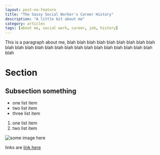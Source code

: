 ```yaml
---
layout: post-no-feature
title: "The Sassy Social Worker's Career History"
description: "A little bit about me"
category: articles
tags: [about me, social work, career, job, history]
---
```


This is a paragraph about me, blah blah blah blah blah blah blah blah blah blah
blah blah blah blah blah blah blah blah blah blah blah blah blah blah blah

# Section

## Subsection something

- one list item
- two list item
- three list item

1. one list item
2. two list item

![some image here](http://something_here)

links are [link here](https://www.google.com)
